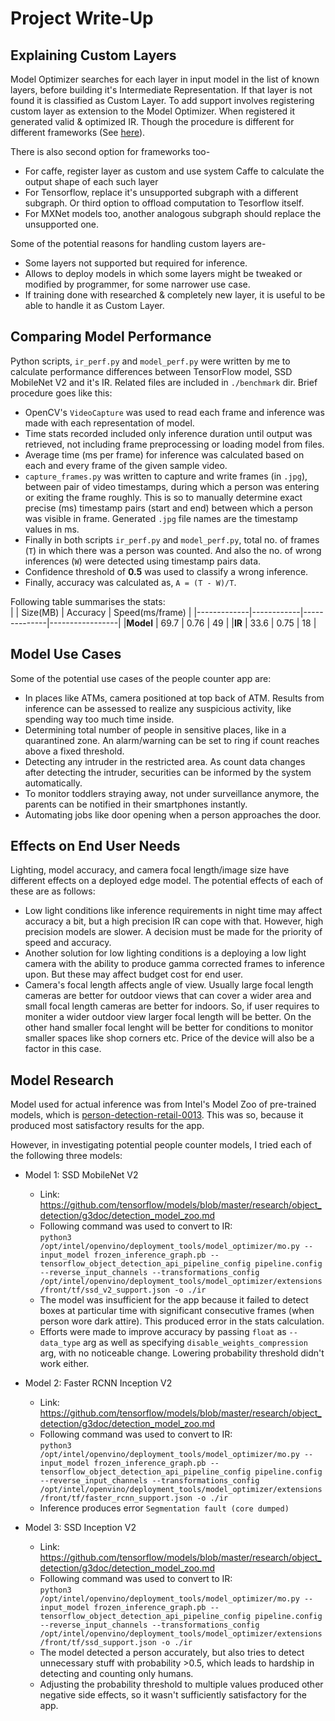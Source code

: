 # Project Write-Up

## Explaining Custom Layers

Model Optimizer searches for each layer in input model in the list of known layers, before building it's Intermediate Representation.
If that layer is not found it is classified as Custom Layer.
To add support involves registering custom layer as extension to the Model Optimizer. When registered it generated valid & optimized IR.
Though the procedure is different for different frameworks (See [here](https://docs.openvinotoolkit.org/2020.2/_docs_MO_DG_prepare_model_customize_model_optimizer_Customize_Model_Optimizer.html)).

There is also second option for frameworks too-
* For caffe, register layer as custom and use system Caffe to calculate the output shape of each such layer
* For Tensorflow, replace it's unsupported subgraph with a different subgraph. Or third option to offload computation to Tesorflow itself.
* For MXNet models too, another analogous subgraph should replace the unsupported one.

Some of the potential reasons for handling custom layers are-
* Some layers not supported but required for inference.
* Allows to deploy models in which some layers might be tweaked or modified by programmer, for some narrower use case.
* If training done with researched & completely new layer, it is useful to be able to handle it as Custom Layer.

## Comparing Model Performance

Python scripts, `ir_perf.py` and `model_perf.py` were written by me to calculate performance differences between TensorFlow model, SSD MobileNet V2 and it's IR. Related files are included in `./benchmark` dir. Brief procedure goes like this:
* OpenCV's `VideoCapture` was used to read each frame and inference was made with each representation of model.
* Time stats recorded included only inference duration until output was retrieved, not including frame preprocessing or loading model from files.
* Average time (ms per frame) for inference was calculated based on each and every frame of the given sample video.
* `capture_frames.py` was written to capture and write frames (in `.jpg`), between pair of video timestamps, during which a person was entering or exiting the frame roughly. This is so to manually determine exact precise (ms) timestamp pairs (start and end) between which a person was visible in frame. Generated `.jpg` file names are the timestamp values in ms.
* Finally in both scripts `ir_perf.py` and `model_perf.py`, total no. of frames (`T`) in which there was a person was counted. And also the no. of wrong inferences (`W`) were detected using timestamp pairs data.
* Confidence threshold of **0.5** was used to classify a wrong inference.
* Finally, accuracy was calculated as, `A = (T - W)/T`.

Following table summarises the stats:<br>
|             | Size(MB)   | Accuracy     | Speed(ms/frame) |
|-------------|------------|--------------|-----------------|
|**Model**    |  69.7      |  0.76        |     49          |
|**IR**       |  33.6      |  0.75        |     18          |

## Model Use Cases

Some of the potential use cases of the people counter app are:
* In places like ATMs, camera positioned at top back of ATM. Results from inference can be assessed to realize any suspicious activity, like spending way too much time inside.
* Determining total number of people in sensitive places, like in a quarantined zone. An alarm/warning can be set to ring if count reaches above a fixed threshold.
* Detecting any intruder in the restricted area. As count data changes after detecting the intruder, securities can be informed by the system automatically.
* To monitor toddlers straying away, not under surveillance anymore, the parents can be notified in their smartphones instantly.
* Automating jobs like door opening when a person approaches the door.

## Effects on End User Needs

Lighting, model accuracy, and camera focal length/image size have different effects on a deployed edge model. The potential effects of each of these are as follows:
* Low light conditions like inference requirements in night time may affect accuracy a bit, but a high precision IR can cope with that. However, high precision models are slower. A decision must be made for the priority of speed and accuracy.
* Another solution for low lighting conditions is a deploying a low light camera with the ability to produce gamma corrected frames to inference upon. But these may affect budget cost for end user.
* Camera's focal length affects angle of view. Usually large focal length cameras are better for outdoor views that can cover a wider area and small focal length cameras are better for indoors. So, if user requires to moniter a wider outdoor view larger focal length will be better. On the other hand smaller focal lenght will be better for conditions to monitor smaller spaces like shop corners etc. Price of the device will also be a factor in this case.

## Model Research

Model used for actual inference was from Intel's Model Zoo of pre-trained models, which is [person-detection-retail-0013](https://docs.openvinotoolkit.org/latest/_models_intel_person_detection_retail_0013_description_person_detection_retail_0013.html). This was so, because it produced most satisfactory results for the app.

However, in investigating potential people counter models, I tried each of the following three models:

- Model 1: SSD MobileNet V2
  - Link: https://github.com/tensorflow/models/blob/master/research/object_detection/g3doc/detection_model_zoo.md
  - Following command was used to convert to IR:<br>
  `python3 /opt/intel/openvino/deployment_tools/model_optimizer/mo.py --input_model frozen_inference_graph.pb --tensorflow_object_detection_api_pipeline_config pipeline.config --reverse_input_channels --transformations_config /opt/intel/openvino/deployment_tools/model_optimizer/extensions/front/tf/ssd_v2_support.json -o ./ir`
  - The model was insufficient for the app because it failed to detect boxes at particular time with significant consecutive frames (when person wore dark attire). This produced error in the stats calculation.
  - Efforts were made to improve accuracy by passing `float` as `--data_type` arg as well as specifying `disable_weights_compression` arg, with no noticeable change.
  Lowering probability threshold didn't work either.
  
- Model 2: Faster RCNN Inception V2
  - Link: https://github.com/tensorflow/models/blob/master/research/object_detection/g3doc/detection_model_zoo.md
  - Following command was used to convert to IR:<br>
  `python3 /opt/intel/openvino/deployment_tools/model_optimizer/mo.py --input_model frozen_inference_graph.pb --tensorflow_object_detection_api_pipeline_config pipeline.config --reverse_input_channels --transformations_config /opt/intel/openvino/deployment_tools/model_optimizer/extensions/front/tf/faster_rcnn_support.json -o ./ir`
  - Inference produces error ```Segmentation fault (core dumped)```

- Model 3: SSD Inception V2
  - Link: https://github.com/tensorflow/models/blob/master/research/object_detection/g3doc/detection_model_zoo.md
  - Following command was used to convert to IR:<br>
  `python3 /opt/intel/openvino/deployment_tools/model_optimizer/mo.py --input_model frozen_inference_graph.pb --tensorflow_object_detection_api_pipeline_config pipeline.config --reverse_input_channels --transformations_config /opt/intel/openvino/deployment_tools/model_optimizer/extensions/front/tf/ssd_support.json -o ./ir`
  - The model detected a person accurately, but also tries to detect unnecessary stuff with probability >0.5, which leads to hardship in detecting and counting only humans.
  - Adjusting the probability threshold to multiple values produced other negative side effects, so it wasn't sufficiently satisfactory for the app.
